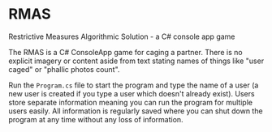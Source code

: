 # RMAS
Restrictive Measures Algorithmic Solution - a C# console app game

The RMAS is a C# ConsoleApp game for caging a partner. There is no explicit imagery or content aside from text stating names of things like "user caged" or "phallic photos count". 

Run the `Program.cs` file to start the program and type the name of a user (a new user is created if you type a user which doesn't already exist). Users store separate information meaning you can run the program for multiple users easily. All information is regularly saved where you can shut down the program at any time without any loss of information.
